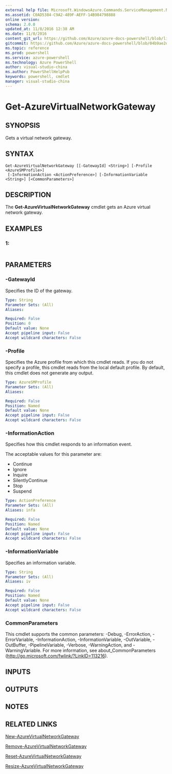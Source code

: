 ```yaml
---
external help file: Microsoft.WindowsAzure.Commands.ServiceManagement.Network.dll-Help.xml
ms.assetid: C0AD5384-C9A2-489F-AEFF-14B984798888
online version: 
schema: 2.0.0
updated_at: 11/8/2016 12:38 AM
ms.date: 11/8/2016
content_git_url: https://github.com/Azure/azure-docs-powershell/blob/live/azureps-cmdlets-docs/ServiceManagement/Azure.Networking/v3.1.0/Get-AzureVirtualNetworkGateway.md
gitcommit: https://github.com/Azure/azure-docs-powershell/blob/04b9ae2d1c44a3ada330f570237886794cede893/azureps-cmdlets-docs/ServiceManagement/Azure.Networking/v3.1.0/Get-AzureVirtualNetworkGateway.md
ms.topic: reference
ms.prod: powershell
ms.service: azure-powershell
ms.technology: Azure PowerShell
author: visual-studio-china
ms.author: PowerShellHelpPub
keywords: powershell, cmdlet
manager: visual-studio-china
---
```


# Get-AzureVirtualNetworkGateway

## SYNOPSIS
Gets a virtual network gateway.

## SYNTAX

```
Get-AzureVirtualNetworkGateway [[-GatewayId] <String>] [-Profile <AzureSMProfile>]
 [-InformationAction <ActionPreference>] [-InformationVariable <String>] [<CommonParameters>]
```

## DESCRIPTION
The **Get-AzureVirtualNetworkGateway** cmdlet gets an Azure virtual network gateway.

## EXAMPLES

### 1:
```

```

## PARAMETERS

### -GatewayId
Specifies the ID of the gateway.

```yaml
Type: String
Parameter Sets: (All)
Aliases: 

Required: False
Position: 0
Default value: None
Accept pipeline input: False
Accept wildcard characters: False
```

### -Profile
Specifies the Azure profile from which this cmdlet reads. 
If you do not specify a profile, this cmdlet reads from the local default profile.
By default, this cmdlet does not generate any output.

```yaml
Type: AzureSMProfile
Parameter Sets: (All)
Aliases: 

Required: False
Position: Named
Default value: None
Accept pipeline input: False
Accept wildcard characters: False
```

### -InformationAction
Specifies how this cmdlet responds to an information event.

The acceptable values for this parameter are:

- Continue
- Ignore
- Inquire
- SilentlyContinue
- Stop
- Suspend

```yaml
Type: ActionPreference
Parameter Sets: (All)
Aliases: infa

Required: False
Position: Named
Default value: None
Accept pipeline input: False
Accept wildcard characters: False
```

### -InformationVariable
Specifies an information variable.

```yaml
Type: String
Parameter Sets: (All)
Aliases: iv

Required: False
Position: Named
Default value: None
Accept pipeline input: False
Accept wildcard characters: False
```

### CommonParameters
This cmdlet supports the common parameters: -Debug, -ErrorAction, -ErrorVariable, -InformationAction, -InformationVariable, -OutVariable, -OutBuffer, -PipelineVariable, -Verbose, -WarningAction, and -WarningVariable. For more information, see about_CommonParameters (http://go.microsoft.com/fwlink/?LinkID=113216).

## INPUTS

## OUTPUTS

## NOTES

## RELATED LINKS

[New-AzureVirtualNetworkGateway](xref:ServiceManagement/Azure.Networking/v3.1.0/New-AzureVirtualNetworkGateway.md)

[Remove-AzureVirtualNetworkGateway](xref:ServiceManagement/Azure.Networking/v3.1.0/Remove-AzureVirtualNetworkGateway.md)

[Reset-AzureVirtualNetworkGateway](xref:ServiceManagement/Azure.Networking/v3.1.0/Reset-AzureVirtualNetworkGateway.md)

[Resize-AzureVirtualNetworkGateway](xref:ServiceManagement/Azure.Networking/v3.1.0/Resize-AzureVirtualNetworkGateway.md)



